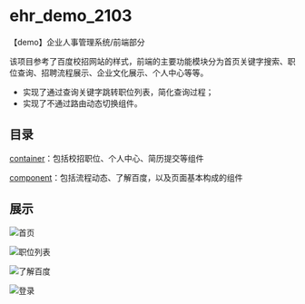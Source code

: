 # ehr_demo_2103

【demo】企业人事管理系统/前端部分

​	该项目参考了百度校招网站的样式，前端的主要功能模块分为首页关键字搜索、职位查询、招聘流程展示、企业文化展示、个人中心等等。

* 实现了通过查询关键字跳转职位列表，简化查询过程；
* 实现了不通过路由动态切换组件。

## 目录

[container](https://github.com/Ocean-0/ehr_demo_2103/tree/main/src/container)：包括校招职位、个人中心、简历提交等组件

[component](https://github.com/Ocean-0/ehr_demo_2103/tree/main/src/component)：包括流程动态、了解百度，以及页面基本构成的组件

## 展示

![首页]()

![职位列表]()

![了解百度]()

![登录]()